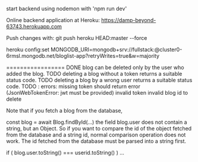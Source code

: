 start backend using nodemon with 'npm run dev'

Online backend application at Heroku:
https://damp-beyond-63743.herokuapp.com

Push changes with:
git push heroku HEAD:master --force

heroku config:set MONGODB_URI=mongodb+srv://fullstack:<password>@cluster0-6rmsl.mongodb.net/bloglist-app?retryWrites=true&w=majority

=================
DONE blog can be deleted only by the user who added the blog.
TODO deleting a blog without a token returns a suitable status code.
TODO deleting a blog by a wrong user returns a suitable status code.
TODO : errors:
         missing token should return error (JsonWebTokenError: jwt must be provided)
         invalid token
         invalid blog id to delete
         



Note that if you fetch a blog from the database,

const blog = await Blog.findById(...)
the field blog.user does not contain a string, but an Object. So if you want to compare the id of the object fetched from the database and a string id, normal comparison operation does not work. The id fetched from the database must be parsed into a string first.

if ( blog.user.toString() === userid.toString() ) ...